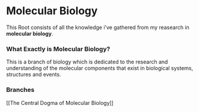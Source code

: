 # Molecular Biology

This Root consists of all the knowledge i've gathered from my reasearch in **molecular biology**.

### What Exactly is **Molecular Biology**?

This is a branch of biology which is dedicated to the research and understanding of the molecular components that exist in biological systems, structures and events.

### Branches

[[The Central Dogma of Molecular Biology]]